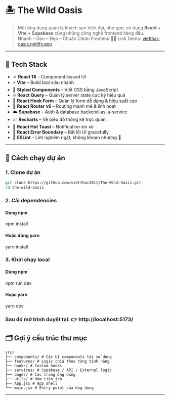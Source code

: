 # 🏝️ The Wild Oasis

> Một ứng dụng quản lý khách sạn hiện đại, nhỏ gọn, sử dụng **React + Vite + Supabase** cùng những công nghệ frontend hàng đầu.  
> Nhanh – Gọn – Đẹp – Chuẩn Clean Frontend 🧼✨
> Link Demo: [vietthai-oasis.netlify.app](vietthai-oasis.netlify.app)

---

## 🧰 Tech Stack

-   ⚛️ **React 18** – Component-based UI
-   ⚡ **Vite** – Build tool siêu nhanh
-   🎨 **Styled Components** – Viết CSS bằng JavaScript
-   🔥 **React Query** – Quản lý server state cực kỳ hiệu quả
-   🧾 **React Hook Form** – Quản lý form dễ dàng & hiệu suất cao
-   🚦 **React Router v6** – Routing mạnh mẽ & linh hoạt
-   ☁️ **Supabase** – Auth & database backend-as-a-service
-   📈 **Recharts** – Vẽ biểu đồ thống kê trực quan
-   🔔 **React Hot Toast** – Notification xịn xò
-   🧠 **React Error Boundary** – Bắt lỗi UI gracefully
-   🎯 **ESLint** – Lint nghiêm ngặt, không khoan nhượng 🧹

---

## 🚀 Cách chạy dự án

### 1. Clone dự án

```bash
git clone https://github.com/vietthai3011/The-Wild-Oasis.git
cd the-wild-oasis
```

### 2. Cài dependencies

#### Dùng npm

npm install

#### Hoặc dùng yarn

yarn install

### 3. Khởi chạy local

#### Dùng npm

npm run dev

#### Hoặc yarn

yarn dev

### Sau đó mở trình duyệt tại: 👉 http://localhost:5173/

## 🗂️ Gợi ý cấu trúc thư mục

```
src/
├── components/ # Các UI components tái sử dụng
├── features/ # Logic chia theo từng tính năng
├── hooks/ # Custom hooks
├── services/ # Supabase / API / External logic
├── pages/ # Các trang ứng dụng
├── utils/ # Hàm tiện ích
├── App.jsx # App shell
└── main.jsx # Entry point của ứng dụng
```

---

